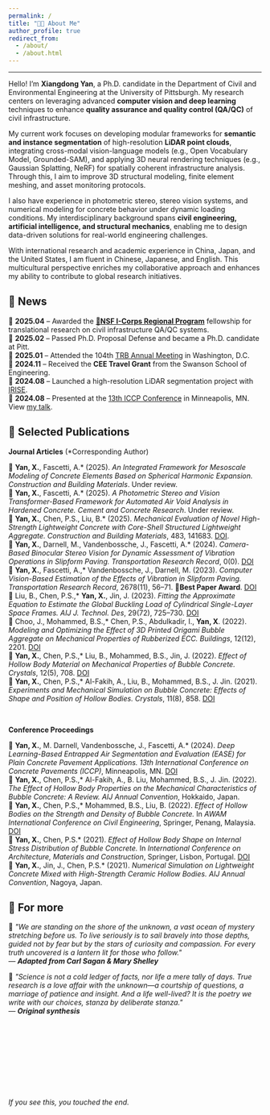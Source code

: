 ```yaml
---
permalink: /
title: "🧑‍💻 About Me"
author_profile: true
redirect_from: 
  - /about/
  - /about.html
---
```


------
Hello! I’m **Xiangdong Yan**, a Ph.D. candidate in the Department of Civil and Environmental Engineering at the University of Pittsburgh. My research centers on leveraging advanced **computer vision and deep learning** techniques to enhance **quality assurance and quality control (QA/QC)** of civil infrastructure.

My current work focuses on developing modular frameworks for **semantic and instance segmentation** of high-resolution **LiDAR point clouds**, integrating cross-modal vision-language models (e.g., Open Vocabulary Model, Grounded-SAM), and applying 3D neural rendering techniques (e.g., Gaussian Splatting, NeRF) for spatially coherent infrastructure analysis. Through this, I aim to improve 3D structural modeling, finite element meshing, and asset monitoring protocols.

I also have experience in photometric stereo, stereo vision systems, and numerical modeling for concrete behavior under dynamic loading conditions. My interdisciplinary background spans **civil engineering, artificial intelligence, and structural mechanics**, enabling me to design data-driven solutions for real-world engineering challenges.

With international research and academic experience in China, Japan, and the United States, I am fluent in Chinese, Japanese, and English. This multicultural perspective enriches my collaborative approach and enhances my ability to contribute to global research initiatives.



 

📰 News
------

🔹 **2025.04** – Awarded the [**🌟NSF I-Corps Regional Program**](https://www.in-icorps.org/) fellowship for translational research on civil infrastructure QA/QC systems.  
🔹 **2025.02** – Passed Ph.D. Proposal Defense and became a Ph.D. candidate at Pitt.  
🔹 **2025.01** – Attended the 104th [TRB Annual Meeting](https://trb-annual-meeting.nationalacademies.org/) in Washington, D.C.  
🔹 **2024.11** – Received the **CEE Travel Grant** from the Swanson School of Engineering.  
🔹 **2024.08** – Launched a high-resolution LiDAR segmentation project with [IRISE](https://www.engineering.pitt.edu/subsites/consortiums/irise/research/active-projects/).  
🔹 **2024.08** – Presented at the [13th ICCP Conference](https://13thiccp.concretepavements.org/) in Minneapolis, MN. View [my talk](https://13thiccp.concretepavements.org/workshops/deep-learning-based-entrapped-air-segmentation-and-evaluation-ease-for-plain-concrete-pavement-applications/).





📑 Selected Publications
------
**Journal Articles** (\*Corresponding Author)

🔸 **Yan, X.**, Fascetti, A.\* (2025). *An Integrated Framework for Mesoscale Modeling of Concrete Elements Based on Spherical Harmonic Expansion.* *Construction and Building Materials*. Under review.  
🔸 **Yan, X.**, Fascetti, A.\* (2025). *A Photometric Stereo and Vision Transformer-Based Framework for Automated Air Void Analysis in Hardened Concrete.* *Cement and Concrete Research*. Under review.  
🔸 **Yan, X.**, Chen, P.S., Liu, B.\* (2025). *Mechanical Evaluation of Novel High-Strength Lightweight Concrete with Core-Shell Structured Lightweight Aggregate.* *Construction and Building Materials*, 483, 141683. [DOI](https://doi.org/10.1016/j.conbuildmat.2023.141683).    
🔸 **Yan, X.**, Darnell, M., Vandenbossche, J., Fascetti, A.\* (2024). *Camera-Based Binocular Stereo Vision for Dynamic Assessment of Vibration Operations in Slipform Paving.* *Transportation Research Record*, 0(0). [DOI](https://journals.sagepub.com/doi/full/10.1177/03611981251335943)    
🔸 **Yan, X.**, Fascetti, A.,\* Vandenbossche, J., Darnell, M. (2023). *Computer Vision-Based Estimation of the Effects of Vibration in Slipform Paving.* *Transportation Research Record*, 2678(11), 56–71. **🌟Best Paper Award**. [DOI](https://doi.org/10.1177/03611981231198348)    
🔸 Liu, B., Chen, P.S.,\* **Yan, X.**, Jin, J. (2023). *Fitting the Approximate Equation to Estimate the Global Buckling Load of Cylindrical Single-Layer Space Frames.* *AIJ J. Technol. Des*, 29(72), 725–730. [DOI](https://www.jstage.jst.go.jp/article/aijt/29/72/29_725/_article/-char/en)    
🔸 Choo, J., Mohammed, B.S.,\* Chen, P.S., Abdulkadir, I., **Yan, X**. (2022). *Modeling and Optimizing the Effect of 3D Printed Origami Bubble Aggregate on Mechanical Properties of Rubberized ECC.* *Buildings*, 12(12), 2201. [DOI](https://www.mdpi.com/2075-5309/12/12/2201)    
🔸 **Yan, X.**, Chen, P.S.,\* Liu, B., Mohammed, B.S., Jin, J. (2022). *Effect of Hollow Body Material on Mechanical Properties of Bubble Concrete.* *Crystals*, 12(5), 708. [DOI](https://www.mdpi.com/2073-4352/12/5/708)  
🔸 **Yan, X.**, Chen, P.S.,\* Al-Fakih, A., Liu, B., Mohammed, B.S., J. Jin. (2021). *Experiments and Mechanical Simulation on Bubble Concrete: Effects of Shape and Position of Hollow Bodies.* *Crystals*, 11(8), 858. [DOI](https://www.mdpi.com/2073-4352/11/8/858)  

<br>

**Conference Proceedings**  

🔸 **Yan, X.**, M. Darnell, Vandenbossche, J., Fascetti, A.\* (2024). *Deep Learning-Based Entrapped Air Segmentation and Evaluation (EASE) for Plain Concrete Pavement Applications.* *13th International Conference on Concrete Pavements (ICCP)*, Minneapolis, MN. [DOI](https://13thiccp.concretepavements.org/workshops/deep-learning-based-entrapped-air-segmentation-and-evaluation-ease-for-plain-concrete-pavement-applications/)  
🔸 **Yan, X.**, Chen, P.S.,\* Al-Fakih, A., B. Liu, Mohammed, B.S., J. Jin. (2022). *The Effect of Hollow Body Properties on the Mechanical Characteristics of Bubble Concrete: A Review.* *AIJ Annual Convention*, Hokkaido, Japan.  
🔸 **Yan, X.**, Chen, P.S.,\* Mohammed, B.S., Liu, B. (2022). *Effect of Hollow Bodies on the Strength and Density of Bubble Concrete.* In *AWAM International Conference on Civil Engineering*, Springer, Penang, Malaysia. [DOI](https://link.springer.com/chapter/10.1007/978-981-99-6018-7_10)  
🔸 **Yan, X.**, Chen, P.S.\* (2021). *Effect of Hollow Body Shape on Internal Stress Distribution of Bubble Concrete.* In *International Conference on Architecture, Materials and Construction*, Springer, Lisbon, Portugal. [DOI](https://link.springer.com/chapter/10.1007/978-3-030-94514-5_23)  
🔸 **Yan, X.**, Jin, J., Chen, P.S.\* (2021). *Numerical Simulation on Lightweight Concrete Mixed with High-Strength Ceramic Hollow Bodies.* *AIJ Annual Convention*, Nagoya, Japan.





🌿 **For more**
------
🔹 *"We are standing on the shore of the unknown, a vast ocean of mystery stretching before us. To live seriously is to sail bravely into those depths, guided not by fear but by the stars of curiosity and compassion. For every truth uncovered is a lantern lit for those who follow."*  
*— **Adapted from Carl Sagan & Mary Shelley***  

🔹 *"Science is not a cold ledger of facts, nor life a mere tally of days. True research is a love affair with the unknown—a courtship of questions, a marriage of patience and insight. And a life well-lived? It is the poetry we write with our choices, stanza by deliberate stanza."*  
*— **Original synthesis***

<br><br><br><br><br><br><br><br>

*If you see this, you touched the end.*

